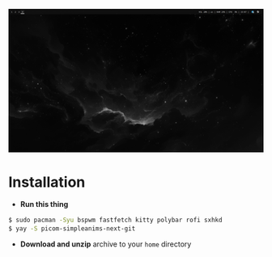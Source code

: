 ![screenshot](screenshot.png)

# Installation

- **Run this thing**
```sh
$ sudo pacman -Syu bspwm fastfetch kitty polybar rofi sxhkd
$ yay -S picom-simpleanims-next-git
```
- **Download and unzip** archive to your ```home``` directory
